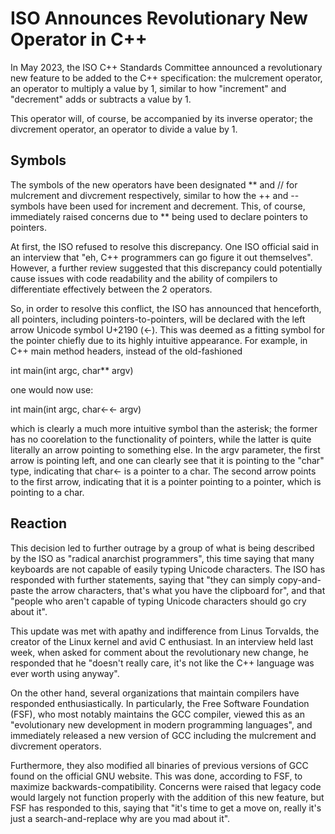 # ISO Announces Revolutionary New Operator in C++

In May 2023, the ISO C++ Standards Committee announced a revolutionary new feature to be added to the C++ specification: the mulcrement operator, an operator to multiply a value by 1, similar to how "increment" and "decrement" adds or subtracts a value by 1.

This operator will, of course, be accompanied by its inverse operator; the divcrement operator, an operator to divide a value by 1.

## Symbols

The symbols of the new operators have been designated ** and // for mulcrement and divcrement respectively, similar to how the ++ and -- symbols have been used for increment and decrement. This, of course, immediately raised concerns due to ** being used to declare pointers to pointers. 

At first, the ISO refused to resolve this discrepancy. One ISO official said in an interview that "eh, C++ programmers can go figure it out themselves". However, a further review suggested that this discrepancy could potentially cause issues with code readability and the ability of compilers to differentiate effectively between the 2 operators. 

So, in order to resolve this conflict, the ISO has announced that henceforth, all pointers, including pointers-to-pointers, will be declared with the left arrow Unicode symbol U+2190 (←). This was deemed as a fitting symbol for the pointer chiefly due to its highly intuitive appearance. For example, in C++ main method headers, instead of the old-fashioned

int main(int argc, char** argv)

one would now use:

int main(int argc, char←← argv)

which is clearly a much more intuitive symbol than the asterisk; the former has no coorelation to the functionality of pointers, while the latter is quite literally an arrow pointing to something else. In the argv parameter, the first arrow is pointing left, and one can clearly see that it is pointing to the "char" type, indicating that char← is a pointer to a char. The second arrow points to the first arrow, indicating that it is a pointer pointing to a pointer, which is pointing to a char.

## Reaction

This decision led to further outrage by a group of what is being described by the ISO as "radical anarchist programmers", this time saying that many keyboards are not capable of easily typing Unicode characters. The ISO has responded with further statements, saying that "they can simply copy-and-paste the arrow characters, that's what you have the clipboard for", and that "people who aren't capable of typing Unicode characters should go cry about it".

This update was met with apathy and indifference from Linus Torvalds, the creator of the Linux kernel and avid C enthusiast. In an interview held last week, when asked for comment about the revolutionary new change, he responded that he "doesn't really care, it's not like the C++ language was ever worth using anyway".

On the other hand, several organizations that maintain compilers have responded enthusiastically. In particularly, the Free Software Foundation (FSF), who most notably maintains the GCC compiler, viewed this as an "evolutionary new development in modern programming languages", and immediately released a new version of GCC including the mulcrement and divcrement operators. 

Furthermore, they also modified all binaries of previous versions of GCC found on the official GNU website. This was done, according to FSF, to maximize backwards-compatibility. Concerns were raised that legacy code would largely not function properly with the addition of this new feature, but FSF has responded to this, saying that "it's time to get a move on, really it's just a search-and-replace why are you mad about it".

